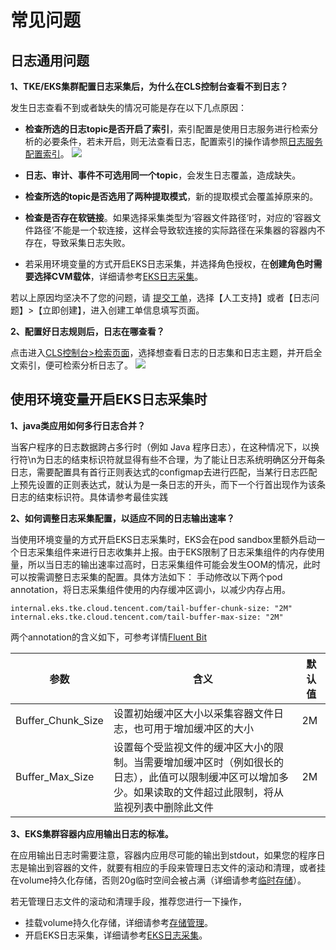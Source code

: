 ﻿# 常见问题
## 日志通用问题
**1、TKE/EKS集群配置日志采集后，为什么在CLS控制台查看不到日志？**

发生日志查看不到或者缺失的情况可能是存在以下几点原因：
- **检查所选的日志topic是否开启了索引**，索引配置是使用日志服务进行检索分析的必要条件，若未开启，则无法查看日志，配置索引的操作请参照[日志服务配置索引](https://cloud.tencent.com/document/product/614/50922)。
![](https://main.qcloudimg.com/raw/0e2cb0b38733cf2099a1e269c51e04b0.png)

- **日志、审计、事件不可选用同一个topic**，会发生日志覆盖，造成缺失。
- **检查所选的topic是否选用了两种提取模式**，新的提取模式会覆盖掉原来的。
- **检查是否存在软链接**。如果选择采集类型为‘容器文件路径‘时，对应的‘容器文件路径’不能是一个软连接，这样会导致软连接的实际路径在采集器的容器内不存在，导致采集日志失败。
- 若采用环境变量的方式开启EKS日志采集，并选择角色授权，在**创建角色时需要选择CVM载体**，详细请参考[EKS日志采集](https://cloud.tencent.com/document/product/457/47200)。

若以上原因均坚决不了您的问题，请 [提交工单](https://console.cloud.tencent.com/workorder/category?level1_id=6&level2_id=350&source=0&data_title=%E5%AE%B9%E5%99%A8%E6%9C%8D%E5%8A%A1TKE&step=1)，选择【人工支持】或者【日志问题】>【立即创建】，进入创建工单信息填写页面。



**2、配置好日志规则后，日志在哪查看？**

点击进入[CLS控制台>检索页面](https://main.qcloudimg.com/raw/e7ae5dd20b35c615f225202d74918ec9.png)，选择想查看日志的日志集和日志主题，并开启全文索引，便可检索分析日志了。
![](https://main.qcloudimg.com/raw/e7ae5dd20b35c615f225202d74918ec9.png)

## 使用环境变量开启EKS日志采集时

**1、java类应用如何多行日志合并？**

当客户程序的日志数据跨占多行时（例如 Java 程序日志），在这种情况下，以换行符\n为日志的结束标识符就显得有些不合理，为了能让日志系统明确区分开每条日志，需要配置具有首行正则表达式的configmap去进行匹配，当某行日志匹配上预先设置的正则表达式，就认为是一条日志的开头，而下一个行首出现作为该条日志的结束标识符。具体请参考最佳实践


**2、如何调整日志采集配置，以适应不同的日志输出速率？**

当使用环境变量的方式开启EKS日志采集时，EKS会在pod sandbox里额外启动一个日志采集组件来进行日志收集并上报。由于EKS限制了日志采集组件的内存使用量，所以当日志的输出速率过高时，日志采集组件可能会发生OOM的情况，此时可以按需调整日志采集的配置。具体方法如下： 手动修改以下两个pod annotation，将日志采集组件使用的内存缓冲区调小，以减少内存占用。

```
internal.eks.tke.cloud.tencent.com/tail-buffer-chunk-size: "2M"
internal.eks.tke.cloud.tencent.com/tail-buffer-max-size: "2M"
```

两个annotation的含义如下，可参考详情[Fluent Bit](https://docs.fluentbit.io/manual/administration/configuring-fluent-bit/unit-sizes)

| 参数 | 含义 | 默认值 |
|---------|---------|---------|
| Buffer_Chunk_Size | 设置初始缓冲区大小以采集容器文件日志，也可用于增加缓冲区的大小 | 2M |
| Buffer_Max_Size | 设置每个受监视文件的缓冲区大小的限制。当需要增加缓冲区时（例如很长的日志），此值可以限制缓冲区可以增加多少。如果读取的文件超过此限制，将从监视列表中删除此文件 | 2M |


**3、EKS集群容器内应用输出日志的标准。**

在应用输出日志时需要注意，容器内应用尽可能的输出到stdout，如果您的程序日志是输出到容器的文件，就要有相应的手段来管理日志文件的滚动和清理，或者挂在volume持久化存储，否则20g临时空间会被占满（详细请参考[临时存储](https://cloud.tencent.com/document/product/457/39815)）。

若无管理日志文件的滚动和清理手段，推荐您进行一下操作，
- 挂载volume持久化存储，详细请参考[存储管理](https://cloud.tencent.com/document/product/457/46962)。
- 开启EKS日志采集，详细请参考[EKS日志采集](https://cloud.tencent.com/document/product/457/47200)。
